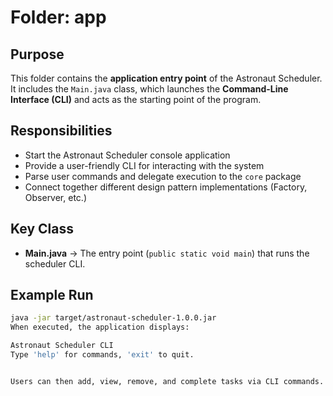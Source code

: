 # Folder: app

## Purpose
This folder contains the **application entry point** of the Astronaut Scheduler.  
It includes the `Main.java` class, which launches the **Command-Line Interface (CLI)** and acts as the starting point of the program.

## Responsibilities
- Start the Astronaut Scheduler console application  
- Provide a user-friendly CLI for interacting with the system  
- Parse user commands and delegate execution to the `core` package  
- Connect together different design pattern implementations (Factory, Observer, etc.)

## Key Class
- **Main.java** → The entry point (`public static void main`) that runs the scheduler CLI.

## Example Run
```bash
java -jar target/astronaut-scheduler-1.0.0.jar
When executed, the application displays:

Astronaut Scheduler CLI
Type 'help' for commands, 'exit' to quit.


Users can then add, view, remove, and complete tasks via CLI commands.